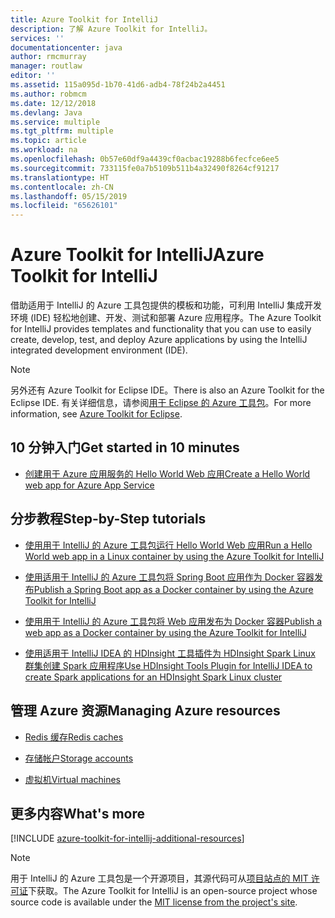 ```yaml
---
title: Azure Toolkit for IntelliJ
description: 了解 Azure Toolkit for IntelliJ。
services: ''
documentationcenter: java
author: rmcmurray
manager: routlaw
editor: ''
ms.assetid: 115a095d-1b70-41d6-adb4-78f24b2a4451
ms.author: robmcm
ms.date: 12/12/2018
ms.devlang: Java
ms.service: multiple
ms.tgt_pltfrm: multiple
ms.topic: article
ms.workload: na
ms.openlocfilehash: 0b57e60df9a4439cf0acbac19288b6fecfce6ee5
ms.sourcegitcommit: 733115fe0a7b5109b511b4a32490f8264cf91217
ms.translationtype: HT
ms.contentlocale: zh-CN
ms.lasthandoff: 05/15/2019
ms.locfileid: "65626101"
---
```

# <a name="azure-toolkit-for-intellij"></a><span data-ttu-id="6f777-103">Azure Toolkit for IntelliJ</span><span class="sxs-lookup"><span data-stu-id="6f777-103">Azure Toolkit for IntelliJ</span></span>

<span data-ttu-id="6f777-104">借助适用于 IntelliJ 的 Azure 工具包提供的模板和功能，可利用 IntelliJ 集成开发环境 (IDE) 轻松地创建、开发、测试和部署 Azure 应用程序。</span><span class="sxs-lookup"><span data-stu-id="6f777-104">The Azure Toolkit for IntelliJ provides templates and functionality that you can use to easily create, develop, test, and deploy Azure applications by using the IntelliJ integrated development environment (IDE).</span></span>

> [!NOTE]
> 
> <span data-ttu-id="6f777-105">另外还有 Azure Toolkit for Eclipse IDE。</span><span class="sxs-lookup"><span data-stu-id="6f777-105">There is also an Azure Toolkit for the Eclipse IDE.</span></span> <span data-ttu-id="6f777-106">有关详细信息，请参阅[用于 Eclipse 的 Azure 工具包](../eclipse/azure-toolkit-for-eclipse.md)。</span><span class="sxs-lookup"><span data-stu-id="6f777-106">For more information, see [Azure Toolkit for Eclipse](../eclipse/azure-toolkit-for-eclipse.md).</span></span>
> 

## <a name="get-started-in-10-minutes"></a><span data-ttu-id="6f777-107">10 分钟入门</span><span class="sxs-lookup"><span data-stu-id="6f777-107">Get started in 10 minutes</span></span>

* [<span data-ttu-id="6f777-108">创建用于 Azure 应用服务的 Hello World Web 应用</span><span class="sxs-lookup"><span data-stu-id="6f777-108">Create a Hello World web app for Azure App Service</span></span>](azure-toolkit-for-intellij-create-hello-world-web-app.md)

## <a name="step-by-step-tutorials"></a><span data-ttu-id="6f777-109">分步教程</span><span class="sxs-lookup"><span data-stu-id="6f777-109">Step-by-Step tutorials</span></span>

* [<span data-ttu-id="6f777-110">使用用于 IntelliJ 的 Azure 工具包运行 Hello World Web 应用</span><span class="sxs-lookup"><span data-stu-id="6f777-110">Run a Hello World web app in a Linux container by using the Azure Toolkit for IntelliJ</span></span>](azure-toolkit-for-intellij-hello-world-web-app-linux.md)

* [<span data-ttu-id="6f777-111">使用适用于 IntelliJ 的 Azure 工具包将 Spring Boot 应用作为 Docker 容器发布</span><span class="sxs-lookup"><span data-stu-id="6f777-111">Publish a Spring Boot app as a Docker container by using the Azure Toolkit for IntelliJ</span></span>](azure-toolkit-for-intellij-publish-spring-boot-docker-app.md)

* [<span data-ttu-id="6f777-112">使用用于 IntelliJ 的 Azure 工具包将 Web 应用发布为 Docker 容器</span><span class="sxs-lookup"><span data-stu-id="6f777-112">Publish a web app as a Docker container by using the Azure Toolkit for IntelliJ</span></span>](azure-toolkit-for-intellij-publish-as-docker-container.md)

* [<span data-ttu-id="6f777-113">使用适用于 IntelliJ IDEA 的 HDInsight 工具插件为 HDInsight Spark Linux 群集创建 Spark 应用程序</span><span class="sxs-lookup"><span data-stu-id="6f777-113">Use HDInsight Tools Plugin for IntelliJ IDEA to create Spark applications for an HDInsight Spark Linux cluster</span></span>](/azure/hdinsight/hdinsight-apache-spark-intellij-tool-plugin)

## <a name="managing-azure-resources"></a><span data-ttu-id="6f777-114">管理 Azure 资源</span><span class="sxs-lookup"><span data-stu-id="6f777-114">Managing Azure resources</span></span>

* [<span data-ttu-id="6f777-115">Redis 缓存</span><span class="sxs-lookup"><span data-stu-id="6f777-115">Redis caches</span></span>](azure-toolkit-for-intellij-managing-redis-caches-using-azure-explorer.md)

* [<span data-ttu-id="6f777-116">存储帐户</span><span class="sxs-lookup"><span data-stu-id="6f777-116">Storage accounts</span></span>](azure-toolkit-for-intellij-managing-virtual-machines-using-azure-explorer.md)

* [<span data-ttu-id="6f777-117">虚拟机</span><span class="sxs-lookup"><span data-stu-id="6f777-117">Virtual machines</span></span>](azure-toolkit-for-intellij-managing-storage-accounts-using-azure-explorer.md)

## <a name="whats-more"></a><span data-ttu-id="6f777-118">更多内容</span><span class="sxs-lookup"><span data-stu-id="6f777-118">What's more</span></span>

[!INCLUDE [azure-toolkit-for-intellij-additional-resources](../includes/azure-toolkit-for-intellij-additional-resources.md)]
> [!NOTE]
> 
> <span data-ttu-id="6f777-119">用于 IntelliJ 的 Azure 工具包是一个开源项目，其源代码可从[项目站点的 MIT 许可证](https://github.com/microsoft/azure-tools-for-java)下获取。</span><span class="sxs-lookup"><span data-stu-id="6f777-119">The Azure Toolkit for IntelliJ is an open-source project whose source code is available under the [MIT license from the project's site](https://github.com/microsoft/azure-tools-for-java).</span></span>
> 

